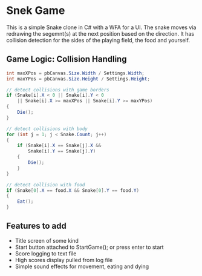 # Snek Game

This is a simple Snake clone in C# with a WFA for a UI. The snake moves via redrawing the segemnt(s) at the next position based on the direction.
It has collision detection for the sides of the playing field, the food and yourself.

## Game Logic: Collision Handling

```c#
int maxXPos = pbCanvas.Size.Width / Settings.Width;
int maxYPos = pbCanvas.Size.Height / Settings.Height;

// detect collisions with game borders
if (Snake[i].X < 0 || Snake[i].Y < 0
	|| Snake[i].X >= maxXPos || Snake[i].Y >= maxYPos)
{
	Die();
}

// detect collisions with body
for (int j = 1; j < Snake.Count; j++)
{
	if (Snake[i].X == Snake[j].X &&
		Snake[i].Y == Snake[j].Y)
	{
		Die();
	}
}

// detect collision with food
if (Snake[0].X == food.X && Snake[0].Y == food.Y)
{
	Eat();
}
```
## Features to add
* Title screen of some kind
* Start button attached to StartGame(); or press enter to start
* Score logging to text file
* High scores display pulled from log file
* Simple sound effects for movement, eating and dying
